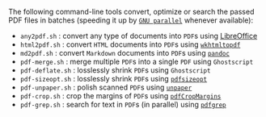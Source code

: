 The following command-line tools convert, optimize or search the passed PDF files in batches (speeding it up by [`GNU parallel`](https://www.gnu.org/software/parallel/) whenever available):

- `any2pdf.sh` : convert any type of documents into `PDF`s using [LibreOffice](https://www.libreoffice.org/download/download/)
- `html2pdf.sh` : convert `HTML` documents into `PDF`s using [`wkhtmltopdf`](https://wkhtmltopdf.org/)
- `md2pdf.sh` : convert `Markdown` documents into `PDF`s using [`pandoc`](https://pandoc.org/)
- `pdf-merge.sh` : merge multiple `PDF`s into a single `PDF` using `Ghostscript`
- `pdf-deflate.sh` : losslessly shrink `PDF`s using `Ghostscript`
- `pdf-sizeopt.sh` : losslessly shrink `PDF`s using [`pdfsizeopt`](https://github.com/pts/pdfsizeopt)
- `pdf-unpaper.sh` : polish scanned `PDF`s using [`unpaper`](https://github.com/unpaper/unpaper)
- `pdf-crop.sh` : crop the margins of `PDF`s using [`pdfCropMargins`](https://github.com/abarker/pdfCropMargins)
- `pdf-grep.sh` : search for text in `PDF`s (in parallel) using [`pdfgrep`](https://gitlab.com/pdfgrep/pdfgrep)
